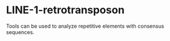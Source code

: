 # LINE-1-retrotransposon

Tools can be used to analyze repetitive elements with consensus sequences.
